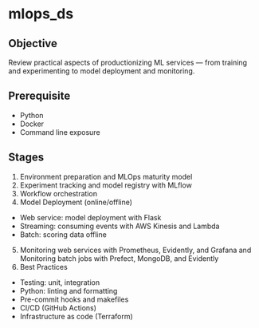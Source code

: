 # mlops_ds

## Objective 
Review practical aspects of productionizing ML services — from training and experimenting to model deployment and monitoring.

## Prerequisite
- Python
- Docker
- Command line exposure 

## Stages
1. Environment preparation and MLOps maturity model
2. Experiment tracking and model registry with MLflow
3. Workflow orchestration
4. Model Deployment (online/offline)
- Web service: model deployment with Flask
- Streaming: consuming events with AWS Kinesis and Lambda
- Batch: scoring data offline
5. Monitoring web services with Prometheus, Evidently, and Grafana and Monitoring batch jobs with Prefect, MongoDB, and Evidently
6. Best Practices
- Testing: unit, integration
- Python: linting and formatting
- Pre-commit hooks and makefiles
- CI/CD (GitHub Actions)
- Infrastructure as code (Terraform)

